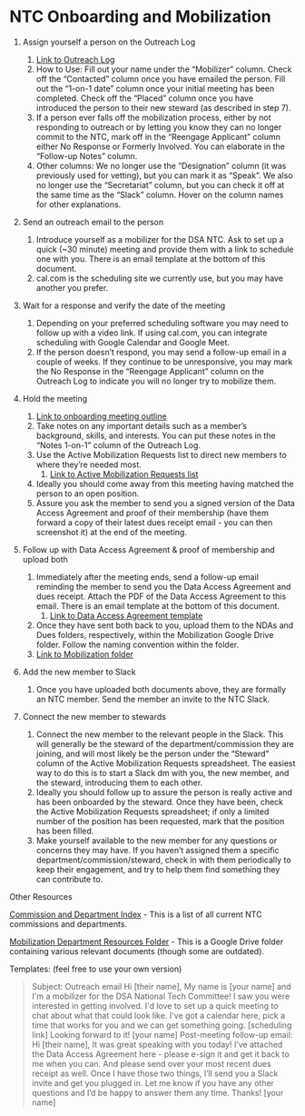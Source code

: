 # NTC Onboarding and Mobilization

1. Assign yourself a person on the Outreach Log

   1. [Link to Outreach Log](https://docs.google.com/spreadsheets/d/1G8hvQ8lS135cPAKUlJNEVZRL8IBFWR6q-yJ6LUCYU14/edit#gid=1691665416)
   2. How to Use: Fill out your name under the “Mobilizer” column. Check off the “Contacted” column once you have emailed the person. Fill out the “1-on-1 date” column once your initial meeting has been completed. Check off the “Placed” column once you have introduced the person to their new steward (as described in step 7).
   3. If a person ever falls off the mobilization process, either by not responding to outreach or by letting you know they can no longer commit to the NTC, mark off in the “Reengage Applicant” column either No Response or Formerly Involved. You can elaborate in the “Follow-up Notes” column.
   4. Other columns: We no longer use the “Designation” column (it was previously used for vetting), but you can mark it as “Speak”. We also no longer use the “Secretariat” column, but you can check it off at the same time as the “Slack” column. Hover on the column names for other explanations.
2. Send an outreach email to the person

   1. Introduce yourself as a mobilizer for the DSA NTC. Ask to set up a quick (~30 minute) meeting and provide them with a link to schedule one with you. There is an email template at the bottom of this document.
   2. cal.com is the scheduling site we currently use, but you may have another you prefer.
3. Wait for a response and verify the date of the meeting

   1. Depending on your preferred scheduling software you may need to follow up with a video link. If using cal.com, you can integrate scheduling with Google Calendar and Google Meet.
   2. If the person doesn’t respond, you may send a follow-up email in a couple of weeks. If they continue to be unresponsive, you may mark the No Response in the “Reengage Applicant” column on the Outreach Log to indicate you will no longer try to mobilize them.
4. Hold the meeting

   1. [Link to onboarding meeting outline](https://docs.google.com/document/d/1u4kXIO1kl0QFFhFjYKEeBHOPYPCp0QmJdMn7Wh5OgLA/edit)
   2. Take notes on any important details such as a member’s background, skills, and interests. You can put these notes in the “Notes 1-on-1” column of the Outreach Log.
   3. Use the Active Mobilization Requests list to direct new members to where they’re needed most.
      1. [Link to Active Mobilization Requests list](https://docs.google.com/spreadsheets/d/1VCF6-W6jcej0UJvfd5N4ARrubjfkdPmEzT5pEiSsQpM/edit#gid=0)
   4. Ideally you should come away from this meeting having matched the person to an open position.
   5. Assure you ask the member to send you a signed version of the Data Access Agreement and proof of their membership (have them forward a copy of their latest dues receipt email - you can then screenshot it) at the end of the meeting.
5. Follow up with Data Access Agreement & proof of membership and upload both

   1. Immediately after the meeting ends, send a follow-up email reminding the member to send you the Data Access Agreement and dues receipt. Attach the PDF of the Data Access Agreement to this email. There is an email template at the bottom of this document.
      1. [Link to Data Access Agreement template](https://drive.google.com/file/d/1v_3ngh_s5DO1Cy09cwDrj3bj8_o9JMF8/view?usp=sharing)
   2. Once they have sent both back to you, upload them to the NDAs and Dues folders, respectively, within the Mobilization Google Drive folder. Follow the naming convention within the folder.
   3. [Link to Mobilization folder](https://drive.google.com/drive/folders/1p_OCfuVlgWrs1fp9pcISYBDDRbmL1xQm)
6. Add the new member to Slack

   1. Once you have uploaded both documents above, they are formally an NTC member. Send the member an invite to the NTC Slack.
7. Connect the new member to stewards

   1. Connect the new member to the relevant people in the Slack. This will generally be the steward of the department/commission they are joining, and will most likely be the person under the “Steward” column of the Active Mobilization Requests spreadsheet. The easiest way to do this is to start a Slack dm with you, the new member, and the steward, introducing them to each other.
   2. Ideally you should follow up to assure the person is really active and has been onboarded by the steward. Once they have been, check the Active Mobilization Requests spreadsheet; if only a limited number of the position has been requested, mark that the position has been filled.
   3. Make yourself available to the new member for any questions or concerns they may have. If you haven’t assigned them a specific department/commission/steward, check in with them periodically to keep their engagement, and try to help them find something they can contribute to.

Other Resources

[Commission and Department Index](https://docs.google.com/spreadsheets/d/18YxM8qcQj20KiT7hbPS_ICj-dsps8LV_4vqsyWnemwA/edit) - This is a list of all current NTC commissions and departments.

[Mobilization Department Resources Folder](https://drive.google.com/drive/folders/1WFnN_kQhkkYay9Fy7efbyyc-6NI2SmGZ) - This is a Google Drive folder containing various relevant documents (though some are outdated).

Templates: (feel free to use your own version)

> Subject: Outreach email
> Hi [their name],
> My name is [your name] and I'm a mobilizer for the DSA National Tech Committee! I saw you were interested in getting involved. I'd love to set up a quick meeting to chat about what that could look like. I've got a calendar here, pick a time that works for you and we can get something going.
> [scheduling link]
> Looking forward to it!
> [your name]
> Post-meeting follow-up email:
> Hi [their name],
> It was great speaking with you today! I’ve attached the Data Access Agreement here - please e-sign it and get it back to me when you can. And please send over your most recent dues receipt as well. Once I have those two things, I’ll send you a Slack invite and get you plugged in.
> Let me know if you have any other questions and I’d be happy to answer them any time.
> Thanks!
> [your name]

